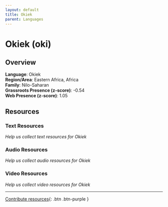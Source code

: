 ```yaml
---
layout: default
title: Okiek
parent: Languages
---
```


# Okiek (oki)

## Overview

**Language**: Okiek  
**Region/Area**: Eastern Africa, Africa  
**Family**: Nilo-Saharan  
**Grassroots Presence (z-score)**: -0.54  
**Web Presence (z-score)**: 1.05  

## Resources

### Text Resources
*Help us collect text resources for Okiek*

### Audio Resources
*Help us collect audio resources for Okiek*

### Video Resources
*Help us collect video resources for Okiek*

---

[Contribute resources](https://forms.office.com/e/1SfLJx3u1r){: .btn .btn-purple }
